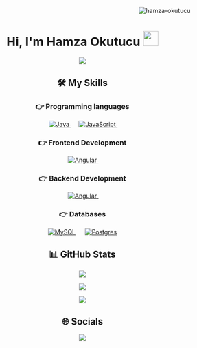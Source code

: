 <p align="right">
  <img src="https://komarev.com/ghpvc/?username=hamza-okutucu&label=hamza-okutucu's%20Profile%20Views%20&color=dc143c&style=plastic" alt="hamza-okutucu" />
</p>

<h1 align="center">Hi, I'm Hamza Okutucu <img src="https://media.giphy.com/media/hvRJCLFzcasrR4ia7z/giphy.gif" width="35"></h1>
<p align="center">
  <a href="https://github.com/DenverCoder1/readme-typing-svg"><img src="https://readme-typing-svg.herokuapp.com/?lines=Full+Stack+Web+Developer&center=true&width=500&height=50"></a>
</p>

<h2 align="center">🛠️ My Skills</h2>

<h3 align="center">👉 Programming languages</h3>

<p align="center"> 
  &emsp;
  <a href="https://www.java.com" target="_blank"> 
    <img alt="Java" src="https://img.shields.io/badge/Java-%23007396.svg?logo=java&logoColor=white">
  </a>
  &emsp; 
  <a href="https://developer.mozilla.org/en-US/docs/Web/JavaScript" target="_blank"> 
     <img alt="JavaScript" src="https://img.shields.io/badge/JavaScript%20-%23F7DF1E.svg?logo=javascript&logoColor=black">
   </a>
&emsp; 
</p>

<h3 align="center">👉 Frontend Development</h3>

<p align="center"> 
   &emsp;
  <a href="https://angular.io/" target="_blank"> 
    <img alt="Angular" src="https://img.shields.io/badge/-angular-DE0031?logo=angular"/>
  </a>
&emsp; 
</p>

<h3 align="center">👉 Backend Development</h3>

<p align="center"> 
   &emsp;
  <a href="https://spring.io/" target="_blank"> 
    <img alt="Angular" src="https://img.shields.io/badge/spring-%236DB33F.svg?style=for-the-badge&logo=spring&logoColor=white"/>
  </a>
&emsp; 
</p>

<h3 align="center">👉 Databases</h3>

<p align="center">
  &emsp;
    <a href="https://www.mysql.com/"><img alt="MySQL" src="https://img.shields.io/badge/MySQL-00000F?style=flat&logo=mysql&logoColor=white"></a>
  &emsp;
    <a href="https://www.mysql.com/"><img alt="Postgres" src="https://img.shields.io/badge/postgres-%23316192.svg?style=for-the-badge&logo=postgresql&logoColor=white"></a>
  &emsp;
</p>

<h2 align="center">📊 GitHub Stats</h2>

<p align="center">
  <img align="center" src="https://github-readme-stats.vercel.app/api?username=hamza-okutucu&theme=tokyonight&hide_border=false&include_all_commits=true&count_private=true"/>
</p>
<p align="center">
  <img align="center" src="https://github-readme-streak-stats.herokuapp.com/?user=hamza-okutucu&theme=tokyonight&hide_border=false"/>
</p>
<p align="center">
  <img align="center" src="https://github-readme-stats.vercel.app/api/top-langs/?username=hamza-okutucu&theme=tokyonight&hide_border=false&include_all_commits=true&count_private=true&layout=compact"/>
</p>

<h2 align="center">🌐 Socials</h2>

<p align="center">
  <a href="https://linkedin.com/in/hamza-okutucu-5a1596294">
    <img align="center" src="https://img.shields.io/badge/LinkedIn-%230077B5.svg?logo=linkedin&logoColor=white"/>
  </a>
</p>

